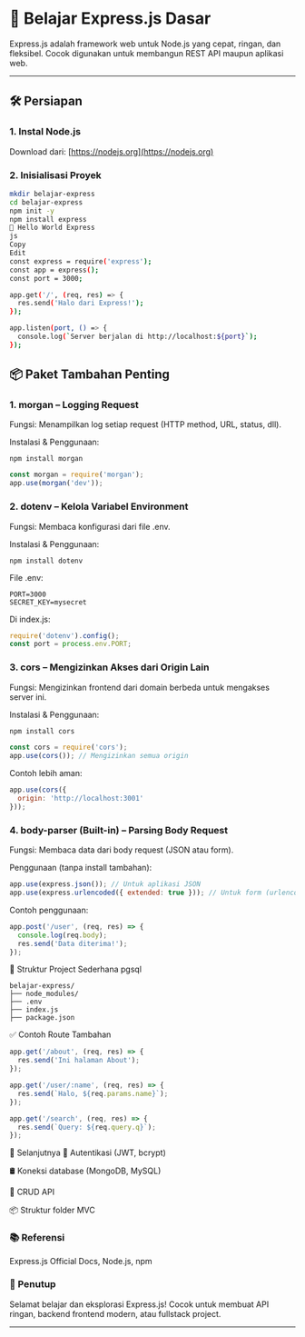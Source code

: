 # 📘 Belajar Express.js Dasar

Express.js adalah framework web untuk Node.js yang cepat, ringan, dan fleksibel. Cocok digunakan untuk membangun REST API maupun aplikasi web.

---

## 🛠️ Persiapan

### 1. Instal Node.js
Download dari: [https://nodejs.org](https://nodejs.org)

### 2. Inisialisasi Proyek
```bash
mkdir belajar-express
cd belajar-express
npm init -y
npm install express
🚀 Hello World Express
js
Copy
Edit
const express = require('express');
const app = express();
const port = 3000;

app.get('/', (req, res) => {
  res.send('Halo dari Express!');
});

app.listen(port, () => {
  console.log(`Server berjalan di http://localhost:${port}`);
});
```
## 📦 Paket Tambahan Penting
### 1. morgan – Logging Request
Fungsi: Menampilkan log setiap request (HTTP method, URL, status, dll).

Instalasi & Penggunaan:

```
npm install morgan
```
```js
const morgan = require('morgan');
app.use(morgan('dev'));
```
### 2. dotenv – Kelola Variabel Environment
Fungsi: Membaca konfigurasi dari file .env.

Instalasi & Penggunaan:

```
npm install dotenv
```
File .env:
```
PORT=3000
SECRET_KEY=mysecret
```
Di index.js:

```js
require('dotenv').config();
const port = process.env.PORT;
```
### 3. cors – Mengizinkan Akses dari Origin Lain
Fungsi: Mengizinkan frontend dari domain berbeda untuk mengakses server ini.

Instalasi & Penggunaan:

```bash
npm install cors
```
```js
const cors = require('cors');
app.use(cors()); // Mengizinkan semua origin
```
Contoh lebih aman:

```js
app.use(cors({
  origin: 'http://localhost:3001'
}));
```
### 4. body-parser (Built-in) – Parsing Body Request
Fungsi: Membaca data dari body request (JSON atau form).

Penggunaan (tanpa install tambahan):

```js
app.use(express.json()); // Untuk aplikasi JSON
app.use(express.urlencoded({ extended: true })); // Untuk form (urlencoded)
```
Contoh penggunaan:

```js
app.post('/user', (req, res) => {
  console.log(req.body);
  res.send('Data diterima!');
});
```
📂 Struktur Project Sederhana
pgsql
```
belajar-express/
├── node_modules/
├── .env
├── index.js
├── package.json
```
✅ Contoh Route Tambahan



```js
app.get('/about', (req, res) => {
  res.send('Ini halaman About');
});

app.get('/user/:name', (req, res) => {
  res.send(`Halo, ${req.params.name}`);
});

app.get('/search', (req, res) => {
  res.send(`Query: ${req.query.q}`);
});
```
🎯 Selanjutnya
🔐 Autentikasi (JWT, bcrypt)

🛢️ Koneksi database (MongoDB, MySQL)

🔄 CRUD API

📦 Struktur folder MVC

### 📚 Referensi
Express.js Official Docs,
Node.js,
npm


### 🚀 Penutup
Selamat belajar dan eksplorasi Express.js! Cocok untuk membuat API ringan, backend frontend modern, atau fullstack project.

---

